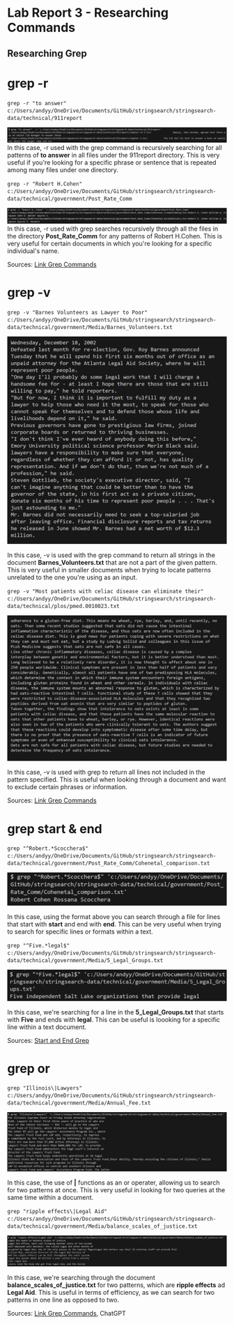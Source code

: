 # Lab Report 3 - Researching Commands

## Researching Grep

# grep -r

`grep -r "to answer" c:/Users/andyy/OneDrive/Documents/GitHub/stringsearch/stringsearch-data/technical/911report
`

![Image](grepr.png)
In this case, -r used with the grep command is recursively searching for all patterns of **to answer** in all files under the 911report directory. This is very useful if you're looking for a specific phrase or sentence that is repeated among many files under one directory.

`grep -r "Robert H.Cohen" c:/Users/andyy/OneDrive/Documents/GitHub/stringsearch/stringsearch-data/technical/government/Post_Rate_Comm `

![Image](grepr2.png)
In this case, -r used with grep searches recursively through all the files in the directory **Post_Rate_Comm** for any patterns of Robert H.Cohen. This is very useful for certain documents in which you're looking for a specific individual's name.

Sources: [Link Grep Commands](https://man7.org/linux/man-pages/man1/grep.1.html)


# grep -v

`grep -v "Barnes Volunteers as Lawyer to Poor" c:/Users/andyy/OneDrive/Documents/GitHub/stringsearch/stringsearch-data/technical/government/Media/Barnes_Volunteers.txt` 

![Image](grepvnew.png)

In this case, -v is used with the grep command to return all strings in the document **Barnes_Volunteers.txt** that are not a part of the given pattern. This is very useful in smaller documents when trying to locate patterns unrelated to the one you're using as an input.

`grep -v "Most patients with celiac disease can eliminate their" c:/Users/andyy/OneDrive/Documents/GitHub/stringsearch/stringsearch-data/technical/plos/pmed.0010023.txt`


![Image](grepv2.png)

In this case, -v is used with grep to return all lines not included in the pattern specified. This is useful when looking through a document and want to exclude certain phrases or information.

Sources: [Link Grep Commands](https://man7.org/linux/man-pages/man1/grep.1.html)

# grep start & end

`grep "^Robert.*Scocchera$" c:/Users/andyy/OneDrive/Documents/GitHub/stringsearch/stringsearch-data/technical/government/Post_Rate_Comm/Cohenetal_comparison.txt`

![Image](grepstartend.png)

In this case, using the format above you can search through a file for lines that start with **start** and end with **end**. This can be very useful when trying to search for specific lines or formats within a text.

`grep "^Five.*legal$" c:/Users/andyy/OneDrive/Documents/GitHub/stringsearch/stringsearch-data/technical/government/Media/5_Legal_Groups.txt`

![Image](grepstartend2.png)

In this case, we're searching for a line in the **5_Legal_Groups.txt** that starts with **Five** and ends with **legal**. This can be useful is loooking for a specific line within a text document.

Sources: [Start and End Grep](https://www.geeksforgeeks.org/grep-command-in-unixlinux/)

# grep or

`grep "Illinois\|Lawyers" c:/Users/andyy/OneDrive/Documents/GitHub/stringsearch/stringsearch-data/technical/government/Media/Annual_Fee.txt`

![Image](grepor.png)

In this case, the use of **\|** functions as an or operater, allowing us to search for two patterns at once. This is very useful in looking for two queries at the same time within a document.

`grep "ripple effects\|Legal Aid" c:/Users/andyy/OneDrive/Documents/GitHub/stringsearch/stringsearch-data/technical/government/Media/balance_scales_of_justice.txt`

![Image](grepor2.png)

In this case, we're searching through the document **balance_scales_of_justice.txt** for two patterns, which are **ripple effects** ad **Legal Aid**. This is useful in terms of efficiency, as we can search for two patterns in one line as opposed to two.

Sources: [Link Grep Commands](https://man7.org/linux/man-pages/man1/grep.1.html), ChatGPT

